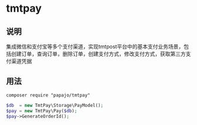 # tmtpay

## 说明

集成微信和支付宝等多个支付渠道，实现tmtpost平台中的基本支付业务场景，包括创建订单，查询订单，删除订单，创建支付方式，修改支付方式，获取第三方支付渠道凭据

## 用法


```
composer require "papajo/tmtpay"
```

```php
$db  = new TmtPay\Storage\PayModel();
$pay = new TmtPay\Pay($db);
$pay->GenerateOrderId();
```


